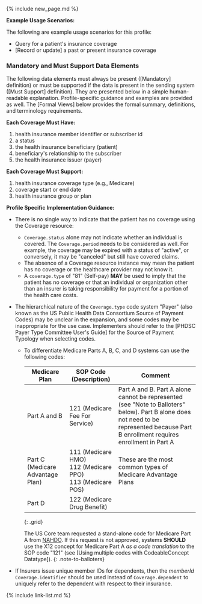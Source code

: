 {% include new_page.md %}

**Example Usage Scenarios:**

The following are example usage scenarios for this profile:

- Query for a patient's insurance coverage
- [Record or update] a past or present insurance coverage

### Mandatory and Must Support Data Elements

The following data elements must always be present ([Mandatory] definition) or must be supported if the data is present in the sending system ([Must Support] definition). They are presented below in a simple human-readable explanation. Profile-specific guidance and examples are provided as well. The [Formal Views] below provides the formal summary, definitions, and terminology requirements.

**Each Coverage Must Have:**

1. health insurance member identifier or subscriber id
2. a status
3. the health insurance beneficiary (patient)
4. beneficiary's relationship to the subscriber
5. the health insurance issuer (payer)

**Each Coverage Must Support:**

1. health insurance coverage type (e.g., Medicare)
2. coverage start or end date
3. health insurance group or plan


**Profile Specific Implementation Guidance:**



- There is no single way to indicate that the patient has no coverage using the Coverage resource:
  - `Coverage.status` alone may not indicate whether an individual is covered. The `Coverage.period` needs to be considered as well. For example, the coverage may be expired with a status of "active", or conversely, it may be "canceled" but still have covered claims.
  - The absence of a Coverage resource instance may mean the patient has no coverage or the healthcare provider may not know it.
  - A `coverage.type` of "81" (Self-pay) **MAY** be used to imply that the patient has no coverage or that an individual or organization other than an insurer is taking responsibility for payment for a portion of the health care costs.

- The hierarchical nature of the `Coverage.type` code system "Payer" (also known as the US Public Health Data Consortium Source of Payment Codes) may be unclear in the expansion, and some codes may be inappropriate for the use case. Implementers should refer to the [PHDSC Payer Type Committee User's Guide] for the Source of Payment Typology when selecting codes.

  - To differentiate Medicare Parts A, B, C, and D systems can use the following codes:

    Medicare Plan | SOP Code (Description)| Comment
    |---|---|---|
    Part A and B |121 (Medicare Fee For Service)| Part A and B.  Part A alone cannot be represented (see "Note to Balloters" below). Part B alone does not need to be represented because Part B enrollment requires enrollment in Part A
    Part C (Medicare Advantage Plan)|111 (Medicare HMO)<br />112 (Medicare PPO)<br />113 (Medicare POS) | These are the most common types of Medicare Advantage Plans 
    Part D|122 (Medicare Drug Benefit)|
    {: .grid}

    The US Core team requested a stand-alone code for Medicare Part A from [NAHDO](https://www.nahdo.org/sopt). If this request is not approved,  systems **SHOULD** use the X12 concept for Medicare Part A *as a code translation* to the SOP code "121" (see [Using multiple codes with CodeableConcept Datatype]).
    {: .note-to-balloters}

- If Insurers issue unique member IDs for dependents, then the *memberId* `Coverage.identifier` should be used instead of `Coverage.dependent` to uniquely refer to the dependent with respect to their insurance.

{% include link-list.md %}
